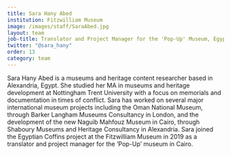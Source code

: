 ```yaml
---
title: Sara Hany Abed
institution: Fitzwilliam Museum
image: /images/staff/SaraAbed.jpg
layout: team
job-title: Translator and Project Manager for the 'Pop-Up' Museum, Egypt
twitter: "@sara_hany"
order: 13
category: team
---
```


Sara Hany Abed is a museums and heritage content researcher based in Alexandria, Egypt. She studied her MA in museums and heritage development at Nottingham Trent University with a focus on memorials and documentation in times of conflict. Sara has worked on several major international museum projects including the Oman National Museum, through Barker Langham Museums Consultancy in London, and the development of the new Naguib Mahfouz Museum in Cairo, through Shaboury Museums and Heritage Consultancy in Alexandria. Sara joined the Egyptian Coffins project at the Fitzwilliam Museum in 2019 as a translator and project manager for the ‘Pop-Up’ museum in Cairo.
